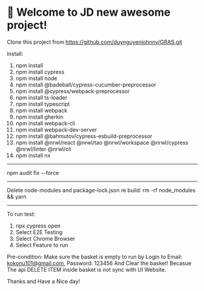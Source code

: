 # 🚀 Welcome to JD new awesome project!
Clone this project from https://github.com/duynguyenjohnny/GRAS.git

Install: 
1. npm install
2. npm install cypress
3. npm install node
4. npm install @badeball/cypress-cucumber-preprocessor
5. npm install @cypress/webpack-preprocessor
6. npm install ts-loader
7. npm install typescript
8. npm install webpack
9. npm install gherkin
10. npm install webpack-cli
11. npm install webpack-dev-server
12. npm install @bahmutov/cypress-esbuild-preprocessor
13. npm install @nrwl/react @nrwl/tao @nrwl/workspace @nrwl/cypress @nrwl/linter @nrwl/cli
14. npm install nx

----
npm audit fix --force

----
Delete node-modules and package-lock.json
re build: rm -rf node_modules && yarn

-----

To run test:
1. npx cypress open
2. Select E2E Testing
3. Select Chrome Browser
4. Select Feature to run

Pre-condition: Make sure the basket is empty to run by Login to 
    Email: kokonu101@gmail.com,
    Password: 123456
And Clear the basket! Becasue The api DELETE ITEM inside basket is not sync with UI Website.

Thanks and Have a Nice day!
